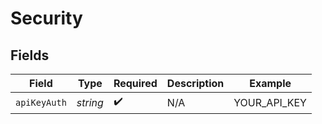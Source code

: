 # Security


## Fields

| Field              | Type               | Required           | Description        | Example            |
| ------------------ | ------------------ | ------------------ | ------------------ | ------------------ |
| `apiKeyAuth`       | *string*           | :heavy_check_mark: | N/A                | YOUR_API_KEY       |